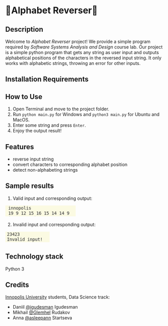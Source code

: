 # 🎀Alphabet Reverser🎀 #

## Description ##
Welcome to *Alphabet Reverser* project! We provide a simple program required by *Software Systems Analysis and Design* course lab. Our project is a simple python program that gets any string as user input and outputs alphabetical positions of the characters in the reversed input string. It only works with alphabetic strings, throwing an error for other inputs.

## Installation Requirements ##

## How to Use ##
1. Open Terminal and move to the project folder.
2. Run `python main.py` for Windows and `python3 main.py` for Ubuntu and MacOS.
3. Enter some string and press `Enter`.
4. Enjoy the output result!

## Features ##
* reverse input string
* convert characters to corresponding alphabet position
* detect non-alphabeting strings

## Sample results ##
1. Valid input and corresponding output:

![Image](https://github.com/igudesman/alphabet_reverser/blob/master/example_test_images/valid_input.png)

2. Invalid input and corresponding output:

![Image](https://github.com/igudesman/alphabet_reverser/blob/master/example_test_images/invalid_input.png)

## Technology stack ##
Python 3

## Credits ##
[Innopolis University](https://innopolis.university/en/) students, Data Science track:
* Daniil [@igudesman](https://github.com/igudesman) Igudesman
* Mikhail [@Glemhel](https://github.com/Glemhel) Rudakov
* Anna [@asleepann](https://github.com/asleepann) Startseva
